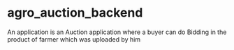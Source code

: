 # agro_auction_backend
An application is an Auction application where a buyer can do Bidding in the product of farmer which was uploaded by him 
